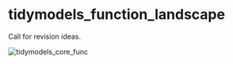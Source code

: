 # tidymodels_function_landscape

Call for revision ideas.

<img src="https://user-images.githubusercontent.com/52575713/139860507-5cf4cde4-cd5c-4f34-9546-9510f4fa4a69.png" alt="tidymodels_core_func" title="tidymodels_core_func">


